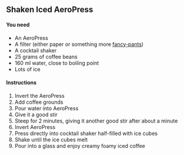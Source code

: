 ## Shaken Iced AeroPress

#### You need

- An AeroPress
- A filter (either paper or something more [fancy-pants](http://kaffeologie.com/shop/s-filter-for-aeropress-coffee-makers))
- A cocktail shaker
- 25 grams of coffee beans
- 160 ml water, close to boiling point
- Lots of ice

#### Instructions

1. Invert the AeroPress
2. Add coffee grounds
3. Pour water into AeroPress
4. Give it a good stir
5. Steep for 2 minutes, giving it another good stir after about a minute
6. Invert AeroPress
7. Press directly into cocktail shaker half-filled with ice cubes
8. Shake until the ice cubes melt
9. Pour into a glass and enjoy creamy foamy iced coffee
